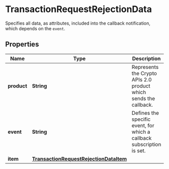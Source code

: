 

# TransactionRequestRejectionData

Specifies all data, as attributes, included into the callback notification, which depends on the `event`.

## Properties

| Name | Type | Description | Notes |
|------------ | ------------- | ------------- | -------------|
|**product** | **String** | Represents the Crypto APIs 2.0 product which sends the callback. |  |
|**event** | **String** | Defines the specific event, for which a callback subscription is set. |  |
|**item** | [**TransactionRequestRejectionDataItem**](TransactionRequestRejectionDataItem.md) |  |  |



